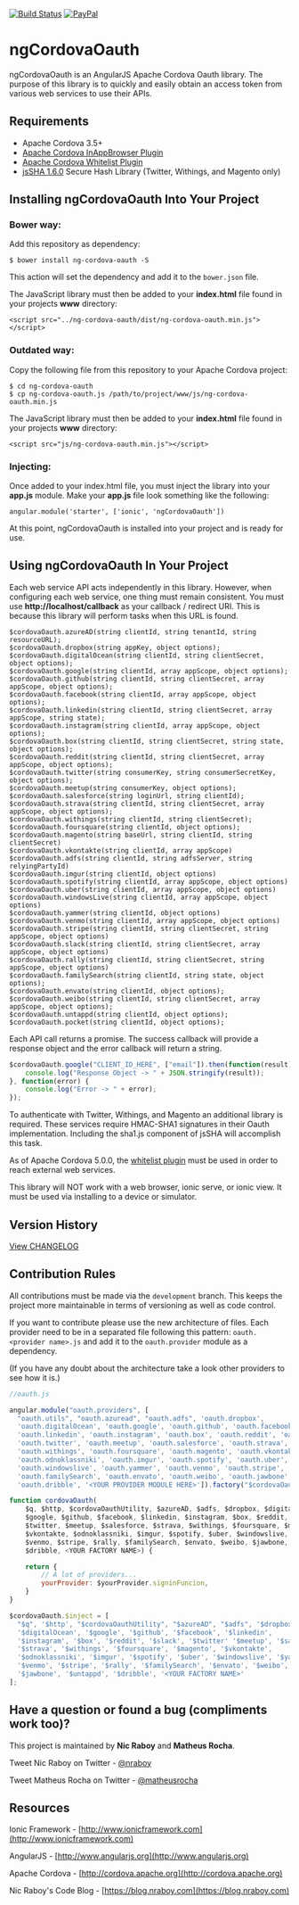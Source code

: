 [![Build Status](https://travis-ci.org/nraboy/ng-cordova-oauth.svg?branch=master)](https://travis-ci.org/nraboy/ng-cordova-oauth)
[![PayPal](https://img.shields.io/badge/paypal-donate-yellow.svg)](https://www.paypal.com/cgi-bin/webscr?cmd=_s-xclick&hosted_button_id=XK2JBEZ2PD2QS)

# ngCordovaOauth

ngCordovaOauth is an AngularJS Apache Cordova Oauth library.  The purpose of this library is to quickly and easily obtain an access token from various web services to use their APIs.


## Requirements

* Apache Cordova 3.5+
* [Apache Cordova InAppBrowser Plugin](http://cordova.apache.org/docs/en/3.0.0/cordova_inappbrowser_inappbrowser.md.html)
* [Apache Cordova Whitelist Plugin](https://github.com/apache/cordova-plugin-whitelist)
* [jsSHA 1.6.0](https://github.com/Caligatio/jsSHA) Secure Hash Library (Twitter, Withings, and Magento only)


## Installing ngCordovaOauth Into Your Project

### Bower way:

Add this repository as dependency:

    $ bower install ng-cordova-oauth -S

This action will set the dependency and add it to the `bower.json` file.

The JavaScript library must then be added to your **index.html** file found in your projects **www**
directory:

    <script src="../ng-cordova-oauth/dist/ng-cordova-oauth.min.js"></script>

### Outdated way:

Copy the following file from this repository to your Apache Cordova project:

    $ cd ng-cordova-oauth
    $ cp ng-cordova-oauth.js /path/to/project/www/js/ng-cordova-oauth.min.js

The JavaScript library must then be added to your **index.html** file found in your projects **www**
directory:

    <script src="js/ng-cordova-oauth.min.js"></script>

### Injecting:

Once added to your index.html file, you must inject the library into your **app.js** module.  Make your
**app.js** file look something like the following:

    angular.module('starter', ['ionic', 'ngCordovaOauth'])

At this point, ngCordovaOauth is installed into your project and is ready for use.


## Using ngCordovaOauth In Your Project

Each web service API acts independently in this library.  However, when configuring each web service, one thing must remain consistent.  You must use **http://localhost/callback** as your callback / redirect URI.  This is because this library will perform tasks when this URL is found.

    $cordovaOauth.azureAD(string clientId, string tenantId, string resourceURL);
    $cordovaOauth.dropbox(string appKey, object options);
    $cordovaOauth.digitalOcean(string clientId, string clientSecret, object options);
    $cordovaOauth.google(string clientId, array appScope, object options);
    $cordovaOauth.github(string clientId, string clientSecret, array appScope, object options);
    $cordovaOauth.facebook(string clientId, array appScope, object options);
    $cordovaOauth.linkedin(string clientId, string clientSecret, array appScope, string state);
    $cordovaOauth.instagram(string clientId, array appScope, object options);
    $cordovaOauth.box(string clientId, string clientSecret, string state, object options);
    $cordovaOauth.reddit(string clientId, string clientSecret, array appScope, object options);
    $cordovaOauth.twitter(string consumerKey, string consumerSecretKey, object options);
    $cordovaOauth.meetup(string consumerKey, object options);
    $cordovaOauth.salesforce(string loginUrl, string clientId);
    $cordovaOauth.strava(string clientId, string clientSecret, array appScope, object options);
    $cordovaOauth.withings(string clientId, string clientSecret);
    $cordovaOauth.foursquare(string clientId, object options);
    $cordovaOauth.magento(string baseUrl, string clientId, string clientSecret)
    $cordovaOauth.vkontakte(string clientId, array appScope)
    $cordovaOauth.adfs(string clientId, string adfsServer, string relyingPartyId)
    $cordovaOauth.imgur(string clientId, object options)
    $cordovaOauth.spotify(string clientId, array appScope, object options)
    $cordovaOauth.uber(string clientId, array appScope, object options)
    $cordovaOauth.windowsLive(string clientId, array appScope, object options)
    $cordovaOauth.yammer(string clientId, object options)
    $cordovaOauth.venmo(string clientId, array appScope, object options)
    $cordovaOauth.stripe(string clientId, string clientSecret, string appScope, object options)
    $cordovaOauth.slack(string clientId, string clientSecret, array appScope, object options)
    $cordovaOauth.rally(string clientId, string clientSecret, string appScope, object options)
    $cordovaOauth.familySearch(string clientId, string state, object options);
    $cordovaOauth.envato(string clientId, object options);
    $cordovaOauth.weibo(string clientId, string clientSecret, array appScope, object options);
    $cordovaOauth.untappd(string clientId, object options);
    $cordovaOauth.pocket(string clientId, object options);

Each API call returns a promise.  The success callback will provide a response object and the error
callback will return a string.

```javascript
$cordovaOauth.google("CLIENT_ID_HERE", ["email"]).then(function(result) {
    console.log("Response Object -> " + JSON.stringify(result));
}, function(error) {
    console.log("Error -> " + error);
});
```

To authenticate with Twitter, Withings, and Magento an additional library is required.  These services require HMAC-SHA1 signatures in their Oauth implementation.  Including the sha1.js component of jsSHA will accomplish this task.

As of Apache Cordova 5.0.0, the [whitelist plugin](https://blog.nraboy.com/2015/05/whitelist-external-resources-for-use-in-ionic-framework/) must be used in order to reach external web services.

This library will NOT work with a web browser, ionic serve, or ionic view.  It must be used via installing to a device or simulator.


## Version History

[View CHANGELOG](CHANGELOG.md)


## Contribution Rules

All contributions must be made via the `development` branch.  This keeps the project more maintainable in terms of versioning as well as code control.

If you want to contribute please use the new architecture of files. Each provider need to be in a separated file following this pattern: `oauth.<provider name>.js` and add it to the `oauth.provider` module as a dependency.

(If you have any doubt about the architecture take a look other providers to see how it is.)


```javascript
//oauth.js

angular.module("oauth.providers", [
  "oauth.utils", "oauth.azuread", "oauth.adfs", 'oauth.dropbox',
  'oauth.digitalOcean', 'oauth.google', 'oauth.github', 'oauth.facebook',
  'oauth.linkedin', 'oauth.instagram', 'oauth.box', 'oauth.reddit', 'oauth.slack',
  'oauth.twitter', 'oauth.meetup', 'oauth.salesforce', 'oauth.strava',
  'oauth.withings', 'oauth.foursquare', 'oauth.magento', 'oauth.vkontakte',
  'oauth.odnoklassniki', 'oauth.imgur', 'oauth.spotify', 'oauth.uber',
  'oauth.windowslive', 'oauth.yammer', 'oauth.venmo', 'oauth.stripe', 'oauth.rally',
  'oauth.familySearch', 'oauth.envato', 'oauth.weibo', 'oauth.jawbone', 'oauth.untappd',
  'oauth.dribble', '<YOUR PROVIDER MODULE HERE>']).factory("$cordovaOauth", cordovaOauth);

function cordovaOauth(
    $q, $http, $cordovaOauthUtility, $azureAD, $adfs, $dropbox, $digitalOcean,
    $google, $github, $facebook, $linkedin, $instagram, $box, $reddit, $slack,
    $twitter, $meetup, $salesforce, $strava, $withings, $foursquare, $magento
    $vkontakte, $odnoklassniki, $imgur, $spotify, $uber, $windowslive, $yammer,
    $venmo, $stripe, $rally, $familySearch, $envato, $weibo, $jawbone, $untappd,
    $dribble, <YOUR FACTORY NAME>) {

    return {
        // A lot of providers...
        yourProvider: $yourProvider.signinFuncion,
    }
}

$cordovaOauth.$inject = [
  "$q", '$http', "$cordovaOauthUtility", "$azureAD", "$adfs", '$dropbox',
  '$digitalOcean', '$google', '$github', '$facebook', '$linkedin',
  '$instagram', '$box', '$reddit', '$slack', '$twitter' '$meetup', '$salesforce',
  '$strava', '$withings', '$foursquare', '$magento', '$vkontakte',
  '$odnoklassniki', '$imgur', '$spotify', '$uber', '$windowslive', '$yammer',
  '$venmo', '$stripe', '$rally', '$familySearch', '$envato', '$weibo',
  '$jawbone', '$untappd', '$dribble', '<YOUR FACTORY NAME>'
];
```

## Have a question or found a bug (compliments work too)?

This project is maintained by **Nic Raboy** and **Matheus Rocha**.

Tweet Nic Raboy on Twitter - [@nraboy](https://www.twitter.com/nraboy)

Tweet Matheus Rocha on Twitter - [@matheusrocha](https://www.twitter.com/matheusrocha)


## Resources

Ionic Framework - [http://www.ionicframework.com](http://www.ionicframework.com)

AngularJS - [http://www.angularjs.org](http://www.angularjs.org)

Apache Cordova - [http://cordova.apache.org](http://cordova.apache.org)

Nic Raboy's Code Blog - [https://blog.nraboy.com](https://blog.nraboy.com)
